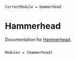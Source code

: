 ```@meta
CurrentModule = Hammerhead
```

# Hammerhead

Documentation for [Hammerhead](https://github.com/stillyslalom/Hammerhead.jl).

```@index
```

```@autodocs
Modules = [Hammerhead]
```
